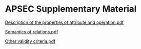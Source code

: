# APSEC Supplementary Material

[Description of the properties of attribute and operation.pdf](https://github.com/yuwenjingsei/APSEC/raw/master/Description%20of%20the%20properties%20of%20attribute%20and%20operation.pdf)

[Semantics of relations.pdf](https://github.com/yuwenjingsei/APSEC/raw/master/Semantics%20of%20relations.pdf)

[Other validity criteria.pdf](https://github.com/yuwenjingsei/APSEC/raw/master/Other%20validity%20criteria.pdf)

<br /><br /><br /><br /><br /><br /><br /><br /><br /><br /><br /><br /><br /><br /><br /><br /><br /><br /><br /><br /><br /><br /><br /><br /><br /><br /><br /><br /><br /><br /><br /><br /><br /><br /><br /><br /><br /><br /><br /><br /><br /><br /><br /><br /><br /><br /><br /><br /><br /><br /><br /><br />
